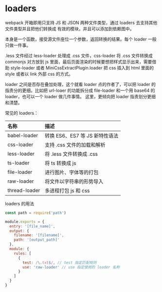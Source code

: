 # loaders

webpack 开箱即用只支持 JS 和 JSON 两种文件类型，通过 loaders 去支持其他文件类型并且把他们转换成
有效的模块，并且可以添加到依赖图中。

本身是一个函数，接受源文件座位一个参数，返回转换的结果。每个 loader 一般只做一件事。

.less 文件经过 less-loader 处理成 .css 文件，css-loader 将 .css 文件转换成 commonjs 对方放到
js 里面，最后页面渲染的时候要想把样式显示出来，需要借助 style-loader 或者 MiniCssExtractPlugin.loader
把 css 插入到 html 里面的 style 或者以 link 外部 css 的方式。

loader 之间是否存在叠加处理，这个就看 loader 点的作者了，可以把 loader 的指责分的更细。比如把
 url-loaer 的功能拆分成 file-loader 和一个用 base64 的 loader，也可以一个 loader 做几件事情。
 这里，更倾向把 loader 指责划分更细和清楚。

常见的 loaders：

| 名称 | 描述 |
|:--|:--|
| babel-loader | 转换 ES6、ES7 等 JS 新特性语法 |
| css-loader | 支持 .css 文件的加载和解析|
| less-loader | 将 .less 文件转换成 .css |
| ts-loader | 将 ts 转换成 js |
| file-loader | 进行图片、字体等的打包 |
| raw-loader | 将文件以字符串的形势导入 |
| thread-loader | 多进程打包 js 和 css |

loaders 的用法
```javascript
const path = require('path')

module.exports = {
  entry: '[file_name]',
  output: {
    filename: '[filename]',
    path: '[output_path]'
  },
  module: {
    rules: [
      {
        test: /\.txt$/, // test 指定匹配规则
        use: 'raw-loader' // use 指定使用的 loader 名称
      }
    ] 
  }
}
```
